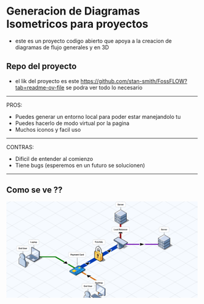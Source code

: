 # Generacion de Diagramas Isometricos para proyectos 

- este es un proyecto codigo abierto que apoya a la creacion de diagramas de flujo generales y en 3D 

## Repo del proyecto
 - el lik del proyecto es este https://github.com/stan-smith/FossFLOW?tab=readme-ov-file
 se podra ver todo lo necesario 
 ---
 PROS:
 - Puedes generar un entorno local para poder estar manejandolo tu
 - Puedes hacerlo de modo virtual por la pagina 
 - Muchos iconos y facil uso 
 --- 
 CONTRAS:
 - Dificil de entender al comienzo 
 - Tiene bugs (esperemos en un futuro se solucionen)

 --- 
 ## Como se ve ??
![texto alternativo](./imagenes/demostration_image.png)
